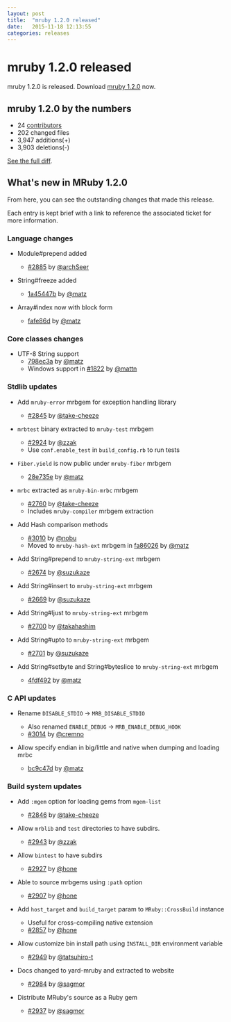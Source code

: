 ```yaml
---
layout: post
title:  "mruby 1.2.0 released"
date:   2015-11-18 12:13:55
categories: releases
---
```


mruby 1.2.0 released
====================

mruby 1.2.0 is released. Download [mruby 1.2.0][mruby-1.2.0-dl] now.

[mruby-1.2.0-dl]: https://github.com/mruby/mruby/archive/1.2.0.zip

## mruby 1.2.0 by the numbers

* 24 [contributors][contributors]
* 202 changed files
* 3,947 additions(+)
* 3,903 deletions(-)

[See the full diff](https://github.com/mruby/mruby/compare/1.1.0...1.2.0).

## What's new in MRuby 1.2.0

From here, you can see the outstanding changes that made this release.

Each entry is kept brief with a link to reference the associated ticket for
more information.


### Language changes

* Module#prepend added
  * [#2885](https://github.com/mruby/mruby/pull/2885) by [@archSeer][archSeer]

* String#freeze added
  * [1a45447b](https://github.com/mruby/mruby/commit/1a45447b) by [@matz][matz]

* Array#index now with block form
  * [fafe86d](https://github.com/mruby/mruby/commit/fafe86d) by [@matz][matz]


### Core classes changes

* UTF-8 String support
  * [798ec3a](https://github.com/mruby/mruby/commit/798ec3a) by [@matz][matz]
  * Windows support in [#1822](https://github.com/mruby/mruby/pull/1822) by [@mattn][mattn]


### Stdlib updates

* Add `mruby-error` mrbgem for exception handling library
  * [#2845](https://github.com/mruby/mruby/pull/2845) by [@take-cheeze][take-cheeze]

* `mrbtest` binary extracted to `mruby-test` mrbgem
  * [#2924](https://github.com/mruby/mruby/pull/2924) by [@zzak][zzak]
  * Use `conf.enable_test` in `build_config.rb` to run tests

* `Fiber.yield` is now public under `mruby-fiber` mrbgem
  * [28e735e](https://github.com/mruby/mruby/commit/28e735e) by [@matz][matz]

* `mrbc` extracted as `mruby-bin-mrbc` mrbgem
  * [#2760](https://github.com/mruby/mruby/pull/2760) by [@take-cheeze][take-cheeze]
  * Includes `mruby-compiler` mrbgem extraction

* Add Hash comparison methods
  * [#3010](https://github.com/mruby/mruby/pull/3010) by [@nobu][nobu]
  * Moved to `mruby-hash-ext` mrbgem in [fa86026](https://github.com/mruby/mruby/commit/fa86026) by [@matz][matz]

* Add String#prepend to `mruby-string-ext` mrbgem
  * [#2674](https://github.com/mruby/mruby/pull/2674) by [@suzukaze][suzukaze]

* Add String#insert to `mruby-string-ext` mrbgem
  * [#2669](https://github.com/mruby/mruby/pull/2669) by [@suzukaze][suzukaze]

* Add String#ljust to `mruby-string-ext` mrbgem
  * [#2700](https://github.com/mruby/mruby/pull/2700) by [@takahashim][takahashim]

* Add String#upto to `mruby-string-ext` mrbgem
  * [#2701](https://github.com/mruby/mruby/pull/2701) by [@suzukaze][suzukaze]

* Add String#setbyte and String#byteslice to `mruby-string-ext` mrbgem
  * [4fdf492](https://github.com/mruby/mruby/commit/4fdf492) by [@matz][matz]


### C API updates

* Rename `DISABLE_STDIO` -> `MRB_DISABLE_STDIO`
  * Also renamed `ENABLE_DEBUG` -> `MRB_ENABLE_DEBUG_HOOK`
  * [#3014](https://github.com/mruby/mruby/pull/3014) by [@cremno][cremno]

* Allow specify endian in big/little and native when dumping and loading mrbc
  * [bc9c47d](https://github.com/mruby/mruby/commit/bc9c47d) by [@matz][matz]


### Build system updates

* Add `:mgem` option for loading gems from `mgem-list`
  * [#2846](https://github.com/mruby/mruby/pull/2846) by [@take-cheeze][take-cheeze]

* Allow `mrblib` and `test` directories to have subdirs.
  * [#2943](https://github.com/mruby/mruby/pull/2943) by [@zzak][zzak]

* Allow `bintest` to have subdirs
  * [#2927](https://github.com/mruby/mruby/pull/2927) by [@hone][hone]

* Able to source mrbgems using `:path` option
  * [#2907](https://github.com/mruby/mruby/pull/2907) by [@hone][hone]

* Add `host_target` and `build_target` param to `MRuby::CrossBuild` instance
  * Useful for cross-compiling native extension
  * [#2857](https://github.com/mruby/mruby/pull/2857) by [@hone][hone]

* Allow customize bin install path using `INSTALL_DIR` environment variable
  * [#2949](https://github.com/mruby/mruby/pull/2949) by [@tatsuhiro-t][tatsuhiro-t]

* Docs changed to yard-mruby and extracted to website
  * [#2984](https://github.com/mruby/mruby/pull/2984) by [@sagmor][sagmor]

* Distribute MRuby's source as a Ruby gem
  * [#2937](https://github.com/mruby/mruby/pull/2937) by [@sagmor][sagmor]


[matz]: https://github.com/matz
[zzak]: https://github.com/zzak
[hone]: https://github.com/hone
[mattn]: https://github.com/mattn
[cremno]: https://github.com/cremno
[nobu]: https://github.com/nobu
[takahashim]: https://github.com/takahashim
[sagmor]: https://github.com/sagmor
[archSeer]: https://github.com/archSeer
[take-cheeze]: https://github.com/take-cheeze
[suzukaze]: https://github.com/suzukaze
[tatsuhiro-t]: https://github.com/tatsuhiro-t
[contributors]: https://github.com/mruby/mruby/graphs/contributors
